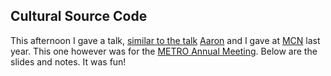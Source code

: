 Cultural Source Code
---

This afternoon I gave a talk, <a href="http://github.com/micahwalter/mcn2012">similar to the talk</a> <a href="http://aaronland.info">Aaron</a> and I gave at <a href="http://mcn.edu">MCN</a> last year. This one however was for the <a href="http://metro.org/articles/meeting-schedule-and-agenda/">METRO Annual Meeting</a>. Below are the slides and notes. It was fun!

